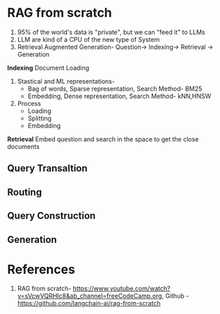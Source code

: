 # RAG from scratch

1. 95% of the world's data is "private", but we can "feed it" to LLMs
2. LLM are kind of a CPU of the new type of System
3. Retrieval Augmented Generation- Question-> Indexing-> Retrieval -> Generation

**Indexing**
Document Loading

1. Stastical and ML representations-
   - Bag of words, Sparse representation, Search Method- BM25
   - Embedding, Dense representation, Search Method- kNN,HNSW
2. Process
   - Loading
   - Splitting
   - Embedding

**Retrieval**
Embed question and search in the space to get the close documents

## Query Transaltion

## Routing

## Query Construction

## Generation

# References

1. RAG from scratch- https://www.youtube.com/watch?v=sVcwVQRHIc8&ab_channel=freeCodeCamp.org, Github -https://github.com/langchain-ai/rag-from-scratch
